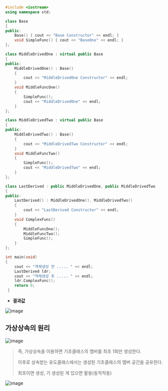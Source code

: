 ```C++
#include <iostream>
using namespace std;

class Base
{
public:
	Base() { cout << "Base Constructor" << endl; }
	void SimpleFunc() { cout << "BaseOne" << endl; }
};

class MiddleDrivedOne : virtual public Base
{
public:
	MiddleDrivedOne() : Base()
	{
		cout << "MiddleDrivedOne Constructor" << endl;
	}
	void MiddleFuncOne()
	{
		SimpleFunc();
		cout << "MiddleDrivedOne" << endl;
	}
};

class MiddleDrivedTwo : virtual public Base
{
public:
	MiddleDrivedTwo() : Base()
	{
		cout << "MiddleDrivedTwo Constructor" << endl;
	}
	void MiddleFuncTwo()
	{
		SimpleFunc();
		cout << "MiddleDrivedTwo" << endl;
	}
};

class LastDerived : public MiddleDrivedOne, public MiddleDrivedTwo
{
public:
	LastDerived() : MiddleDrivedOne(), MiddleDrivedTwo()
	{
		cout << "LastDerived Constructor" << endl;
	}
	void ComplexFunc()
	{
		MiddleFuncOne();
		MiddleFuncTwo();
		SimpleFunc();
	}
};

int main(void)
{
	cout << "객체생성 전 ..... " << endl;
	LastDerived ldr;
	cout << "객체생성 후 ..... " << endl;
	ldr.ComplexFunc();
	return 0;
 }
```
- **결과값**

![image](https://user-images.githubusercontent.com/80379900/114140735-a3860b80-994b-11eb-807c-4554eb489133.png)

## 가상상속의 원리

![image](https://user-images.githubusercontent.com/80379900/114141946-3ffcdd80-994d-11eb-81c7-4ede7d76ea98.png)

> 즉, 가상상속을 이용하면 기초클래스의 멤버를 최초 1회만 생성한다. 
> 
> 이후로 상속받는 유도클래스에서는 생성된 기초클래스의 멤버 공간을 공유한다.
> 
> 최초이면 생성, 기 생성된 게 있으면 활용(동적작동)
 
![image](https://user-images.githubusercontent.com/80379900/114142648-2b6d1500-994e-11eb-8f34-c05ad2e381c9.png)

